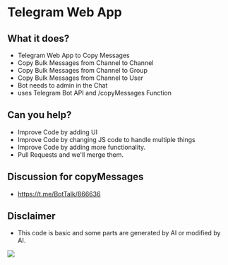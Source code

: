 # Telegram Web App

## What it does?
* Telegram Web App to Copy Messages
* Copy Bulk Messages from Channel to Channel
* Copy Bulk Messages from Channel to Group
* Copy Bulk Messages from Channel to User
* Bot needs to admin in the Chat
* uses Telegram Bot API and /copyMessages Function


## Can you help?
* Improve Code by adding UI
* Improve Code by changing JS code to handle multiple things
* Improve Code by adding more functionality.
* Pull Requests and we'll merge them.

## Discussion for copyMessages
* https://t.me/BotTalk/866636

## Disclaimer
* This code is basic and some parts are generated by AI or modified by AI.

![](https://hits.seeyoufarm.com/api/count/incr/badge.svg?url=https%3A%2F%2Ftgweb.zindex.eu.org&count_bg=%2379C83D&title_bg=%23555555&icon=&icon_color=%23E7E7E7&title=hits&edge_flat=false)
